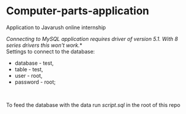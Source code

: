 # Computer-parts-application
Application to Javarush online internship

**Connecting to MySQL application requires driver of version 5.1. With 8* series drivers this won't work.** <br/>
Settings to connect to the database: 
  * database - test,
  * table - test,
  * user - root,
  * password - root;
  <br/>
  
  To feed the database with the data run *script.sql* in the root of this repo
